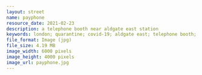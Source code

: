 ```yaml
---
layout: street
name: payphone
resource_date: 2021-02-23
description: a telephone booth near aldgate east station
keywords: london; quarantine; covid-19; aldgate east; telephone booth; red; street view
file_format: Image (jpg)
file_size: 4.19 MB
image_width: 6000 pixels
image_height: 4000 pixels
image_url: payphone.jpg
---
```

